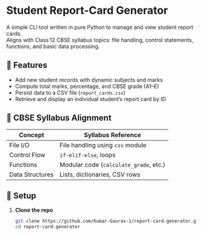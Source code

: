 
# Student Report-Card Generator

A simple CLI tool written in pure Python to manage and view student report cards.  
Aligns with Class 12 CBSE syllabus topics: file handling, control statements, functions, and basic data processing.

## 📝 Features

- Add new student records with dynamic subjects and marks
- Compute total marks, percentage, and CBSE grade (A1–E)
- Persist data to a CSV file (`report_cards.csv`)
- Retrieve and display an individual student’s report card by ID

## 🧠 CBSE Syllabus Alignment

| Concept             | Syllabus Reference                     |
|---------------------|----------------------------------------|
| File I/O            | File handling using `csv` module       |
| Control Flow        | `if-elif-else`, loops                  |
| Functions           | Modular code (`calculate_grade`, etc.) |
| Data Structures     | Lists, dictionaries, CSV rows          |

## 🚀 Setup

1. **Clone the repo**  
   ```bash
   git clone https://github.com/Kumar-Gaurav-1/report-card-generator.git
   cd report-card-generator
